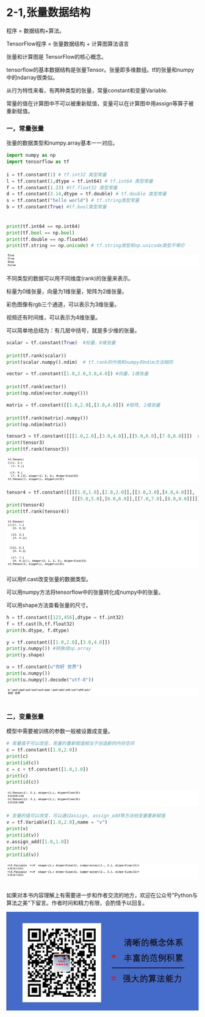 # 2-1,张量数据结构

程序 = 数据结构+算法。

TensorFlow程序 = 张量数据结构 + 计算图算法语言

张量和计算图是 TensorFlow的核心概念。

tensorflow的基本数据结构是张量Tensor。张量即多维数组。tf的张量和numpy中的ndarray很类似。

从行为特性来看，有两种类型的张量，常量constant和变量Variable.

常量的值在计算图中不可以被重新赋值，变量可以在计算图中用assign等算子被重新赋值。


### 一，常量张量


张量的数据类型和numpy.array基本一一对应。

```python
import numpy as np
import tensorflow as tf

i = tf.constant(1) # tf.int32 类型常量
l = tf.constant(1,dtype = tf.int64) # tf.int64 类型常量
f = tf.constant(1.23) #tf.float32 类型常量
d = tf.constant(3.14,dtype = tf.double) # tf.double 类型常量
s = tf.constant("hello world") # tf.string类型常量
b = tf.constant(True) #tf.bool类型常量


print(tf.int64 == np.int64) 
print(tf.bool == np.bool)
print(tf.double == np.float64)
print(tf.string == np.unicode) # tf.string类型和np.unicode类型不等价

```

![](./data/2-1-类型对应关系.jpg)


不同类型的数据可以用不同维度(rank)的张量来表示。

标量为0维张量，向量为1维张量，矩阵为2维张量。

彩色图像有rgb三个通道，可以表示为3维张量。

视频还有时间维，可以表示为4维张量。

可以简单地总结为：有几层中括号，就是多少维的张量。

```python
scalar = tf.constant(True)  #标量，0维张量

print(tf.rank(scalar))
print(scalar.numpy().ndim)  # tf.rank的作用和numpy的ndim方法相同
```

```python
vector = tf.constant([1.0,2.0,3.0,4.0]) #向量，1维张量

print(tf.rank(vector))
print(np.ndim(vector.numpy()))
```

```python
matrix = tf.constant([[1.0,2.0],[3.0,4.0]]) #矩阵, 2维张量

print(tf.rank(matrix).numpy())
print(np.ndim(matrix))
```

```python
tensor3 = tf.constant([[[1.0,2.0],[3.0,4.0]],[[5.0,6.0],[7.0,8.0]]])  # 3维张量
print(tensor3)
print(tf.rank(tensor3))
```

![](./data/2-1-三维张量.jpg)

```python
tensor4 = tf.constant([[[[1.0,1.0],[2.0,2.0]],[[3.0,3.0],[4.0,4.0]]],
                        [[[5.0,5.0],[6.0,6.0]],[[7.0,7.0],[8.0,8.0]]]])  # 4维张量
print(tensor4)
print(tf.rank(tensor4))
```

![](./data/2-1-四维张量.jpg)


可以用tf.cast改变张量的数据类型。

可以用numpy方法将tensorflow中的张量转化成numpy中的张量。

可以用shape方法查看张量的尺寸。

```python
h = tf.constant([123,456],dtype = tf.int32)
f = tf.cast(h,tf.float32)
print(h.dtype, f.dtype)
```

```python
y = tf.constant([[1.0,2.0],[3.0,4.0]])
print(y.numpy()) #转换成np.array
print(y.shape)
```

```python
u = tf.constant(u"你好 世界")
print(u.numpy())  
print(u.numpy().decode("utf-8"))
```

![](./data/2-1-你好世界.jpg)

```python

```
### 二，变量张量


模型中需要被训练的参数一般被设置成变量。

```python
# 常量值不可以改变，常量的重新赋值相当于创造新的内存空间
c = tf.constant([1.0,2.0])
print(c)
print(id(c))
c = c + tf.constant([1.0,1.0])
print(c)
print(id(c))
```

![](./data/2-1-常量id.jpg)

```python
# 变量的值可以改变，可以通过assign, assign_add等方法给变量重新赋值
v = tf.Variable([1.0,2.0],name = "v")
print(v)
print(id(v))
v.assign_add([1.0,1.0])
print(v)
print(id(v))
```
![](./data/2-1-变量id.jpg)

```python

```

如果对本书内容理解上有需要进一步和作者交流的地方，欢迎在公众号"Python与算法之美"下留言。作者时间和精力有限，会酌情予以回复。

![image.png](./data/Python与算法之美logo.jpg)



